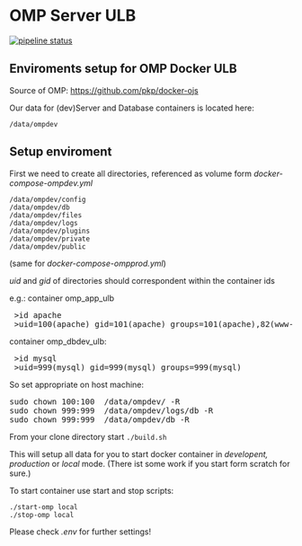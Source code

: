 # OMP Server ULB

[![pipeline status](https://git.itz.uni-halle.de/ulb/ulb-ojs/badges/master/pipeline.svg)](https://git.itz.uni-halle.de/ulb/ulb-ojs/badges/master/pipeline.svg)



## Enviroments setup for OMP Docker __ULB__ 

Source of OMP: https://github.com/pkp/docker-ojs


Our data for (dev)Server and Database containers is located here:

```/data/ompdev```

## Setup enviroment

First we need to create all directories, 
referenced as volume form _docker-compose-ompdev.yml_
```
/data/ompdev/config
/data/ompdev/db
/data/ompdev/files
/data/ompdev/logs
/data/ompdev/plugins
/data/ompdev/private
/data/ompdev/public

```
(same for _docker-compose-ompprod.yml_)


_uid_ and _gid_ of directories should correspondent within the container ids


e.g.: container omp_app_ulb
<pre>
 >id apache   
 >uid=100(apache) gid=101(apache) groups=101(apache),82(www-data),101(apache)
</pre>
container omp_dbdev_ulb:
<pre>
 >id mysql  
 >uid=999(mysql) gid=999(mysql) groups=999(mysql)
</pre>

So set appropriate on host machine:
<pre>
sudo chown 100:100  /data/ompdev/ -R
sudo chown 999:999  /data/ompdev/logs/db -R 
sudo chown 999:999  /data/ompdev/db -R 
</pre>

From your clone directory start ```./build.sh```

This will setup all data for you to start docker container in _developent, production_ or _local_ mode.
(There ist some work if you start form scratch for sure.)

To start container use start and stop scripts:
```
./start-omp local
./stop-omp local
```

Please check _.env_ for further settings!




